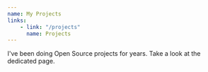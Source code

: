 ```yaml
---
name: My Projects
links: 
    - link: "/projects"
      name: Projects
---
```

<p>I've been doing Open Source projects for years. Take a look at the dedicated page.</p>
